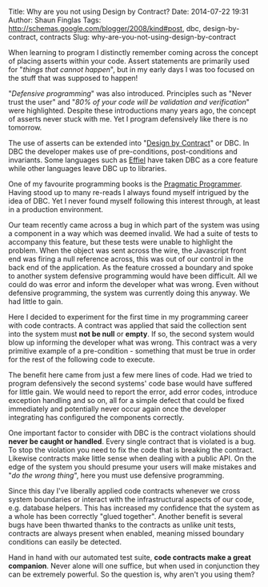 Title: Why are you not using Design by Contract?
Date: 2014-07-22 19:31
Author: Shaun Finglas
Tags: http://schemas.google.com/blogger/2008/kind#post, dbc, design-by-contract, contracts
Slug: why-are-you-not-using-design-by-contract

When learning to program I distinctly remember coming across the concept
of placing asserts within your code. Assert statements are primarily
used for "*things that cannot happen*", but in my early days I was too
focused on the stuff that was supposed to happen!

"*Defensive programming*" was also introduced. Principles such as "Never
trust the user" and "*80% of your code will be validation and
verification*" were highlighted. Despite these introductions many years
ago, the concept of asserts never stuck with me. Yet I program
defensively like there is no tomorrow.

The use of asserts can be extended into "[Design by
Contract](http://en.wikipedia.org/wiki/Design_by_contract)" or DBC. In
DBC the developer makes use of pre-conditions, post-conditions and
invariants. Some languages such as
[Effiel](http://www.eiffel.com/developers/design_by_contract.html) have
taken DBC as a core feature while other languages leave DBC up to
libraries.

One of my favourite programming books is the [Pragmatic
Programmer](http://pragprog.com/book/tpp/the-pragmatic-programmer).
Having stood up to many re-reads I always found myself intrigued by the
idea of DBC. Yet I never found myself following this interest through,
at least in a production environment.

Our team recently came across a bug in which part of the system was
using a component in a way which was deemed invalid. We had a suite of
tests to accompany this feature, but these tests were unable to
highlight the problem. When the object was sent across the wire, the
Javascript front end was firing a null reference across, this was out of
our control in the back end of the application. As the feature crossed a
boundary and spoke to another system defensive programming would have
been difficult. All we could do was error and inform the developer what
was wrong. Even without defensive programming, the system was currently
doing this anyway. We had little to gain.

Here I decided to experiment for the first time in my programming career
with code contracts. A contract was applied that said the collection
sent into the system must **not be null** or **empty**. If so, the
second system would blow up informing the developer what was wrong. This
contract was a very primitive example of a pre-condition - something
that must be true in order for the rest of the following code to
execute.

The benefit here came from just a few mere lines of code. Had we tried
to program defensively the second systems' code base would have suffered
for little gain. We would need to report the error, add error codes,
introduce exception handling and so on, all for a simple defect that
could be fixed immediately and potentially never occur again once the
developer integrating has configured the components correctly.

One important factor to consider with DBC is the contract violations
should **never be caught or handled**. Every single contract that is
violated is a bug. To stop the violation you need to fix the code that
is breaking the contract. Likewise contracts make little sense when
dealing with a public API. On the edge of the system you should presume
your users will make mistakes and "*do the wrong thing*", here you must
use defensive programming.

Since this day I've liberally applied code contracts whenever we cross
system boundaries or interact with the infrastructural aspects of our
code, e.g. database helpers. This has increased my confidence that the
system as a whole has been correctly "glued together". Another benefit
is several bugs have been thwarted thanks to the contracts as unlike
unit tests, contracts are always present when enabled, meaning missed
boundary conditions can easily be detected.

Hand in hand with our automated test suite, **code contracts make a
great companion**. Never alone will one suffice, but when used in
conjunction they can be extremely powerful. So the question is, why
aren't you using them?

</p>

